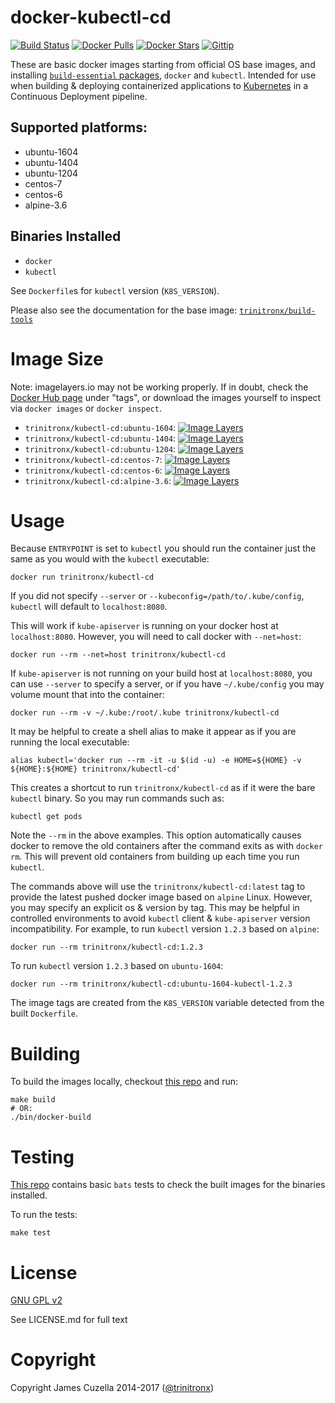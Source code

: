 docker-kubectl-cd
=================
[![Build Status](https://img.shields.io/travis/trinitronx/docker-kubectl-cd.svg)](https://travis-ci.org/trinitronx/docker-kubectl-cd)
[![Docker Pulls](https://img.shields.io/docker/pulls/trinitronx/kubectl-cd.svg)](https://hub.docker.com/r/trinitronx/kubectl-cd)
[![Docker Stars](https://img.shields.io/docker/stars/trinitronx/kubectl-cd.svg)](https://hub.docker.com/r/trinitronx/kubectl-cd)
[![Gittip](http://img.shields.io/gittip/trinitronx.svg)](https://www.gittip.com/trinitronx)


These are basic docker images starting from official OS base images, and installing [`build-essential` packages][build-tools], `docker` and `kubectl`. Intended for use when building & deploying containerized applications to [Kubernetes](https://kubernetes.io) in a Continuous Deployment pipeline.

Supported platforms:
--------------------

 - ubuntu-1604
 - ubuntu-1404
 - ubuntu-1204
 - centos-7
 - centos-6
 - alpine-3.6

Binaries Installed
------------------

 - `docker`
 - `kubectl`

See `Dockerfile`s for `kubectl` version (`K8S_VERSION`).

Please also see the documentation for the base image: [`trinitronx/build-tools`][build-tools]

Image Size
==========

Note: imagelayers.io may not be working properly. If in doubt, check the [Docker Hub page][2] under "tags", or download the images yourself to inspect via `docker images` or `docker inspect`.

 - `trinitronx/kubectl-cd:ubuntu-1604`: [![Image Layers](https://badge.imagelayers.io/trinitronx/kubectl-cd:ubuntu-1604-kubectl-1.6.3.svg)](https://imagelayers.io/?images=trinitronx/kubectl-cd:ubuntu-1604-kubectl-1.6.3 'Get your own badge on imagelayers.io')
 - `trinitronx/kubectl-cd:ubuntu-1404`: [![Image Layers](https://badge.imagelayers.io/trinitronx/kubectl-cd:ubuntu-1404-kubectl-1.6.3.svg)](https://imagelayers.io/?images=trinitronx/kubectl-cd:ubuntu-1404-kubectl-1.6.3 'Get your own badge on imagelayers.io')
 - `trinitronx/kubectl-cd:ubuntu-1204`: [![Image Layers](https://badge.imagelayers.io/trinitronx/kubectl-cd:ubuntu-1204-kubectl-1.6.3.svg)](https://imagelayers.io/?images=trinitronx/kubectl-cd:ubuntu-1204-kubectl-1.6.3 'Get your own badge on imagelayers.io')
 - `trinitronx/kubectl-cd:centos-7`: [![Image Layers](https://badge.imagelayers.io/trinitronx/kubectl-cd:centos-7-kubectl-1.6.3.svg)](https://imagelayers.io/?images=trinitronx/kubectl-cd:centos-7-kubectl-1.6.3 'Get your own badge on imagelayers.io')
 - `trinitronx/kubectl-cd:centos-6`: [![Image Layers](https://badge.imagelayers.io/trinitronx/kubectl-cd:centos-6-kubectl-1.6.3.svg)](https://imagelayers.io/?images=trinitronx/kubectl-cd:centos-6-kubectl-1.6.3 'Get your own badge on imagelayers.io')
 - `trinitronx/kubectl-cd:alpine-3.6`: [![Image Layers](https://badge.imagelayers.io/trinitronx/kubectl-cd:alpine-3.6-kubectl-1.6.3.svg)](https://imagelayers.io/?images=trinitronx/kubectl-cd:alpine-3.6-kubectl-1.6.3 'Get your own badge on imagelayers.io')

Usage
=====

Because `ENTRYPOINT` is set to `kubectl` you should run the container just the same as you would with the `kubectl` executable:

    docker run trinitronx/kubectl-cd

If you did not specify `--server` or `--kubeconfig=/path/to/.kube/config`, `kubectl` will default to `localhost:8080`.

This will work if `kube-apiserver` is running on your docker host at `localhost:8080`. However, you will need to call docker with `--net=host`:

    docker run --rm --net=host trinitronx/kubectl-cd

If `kube-apiserver` is not running on your build host at `localhost:8080`, you can use `--server` to specify a server, or if you have `~/.kube/config` you may volume mount that into the container:

    docker run --rm -v ~/.kube:/root/.kube trinitronx/kubectl-cd

It may be helpful to create a shell alias to make it appear as if you are running the local executable:

    alias kubectl='docker run --rm -it -u $(id -u) -e HOME=${HOME} -v ${HOME}:${HOME} trinitronx/kubectl-cd'

This creates a shortcut to run `trinitronx/kubectl-cd` as if it were the bare `kubectl` binary. So you may run commands such as:

    kubectl get pods

Note the `--rm` in the above examples.  This option automatically causes docker to remove the old containers after the command exits as with `docker rm`.  This will prevent old containers from building up each time you run `kubectl`.

The commands above will use the `trinitronx/kubectl-cd:latest` tag to provide the latest pushed docker image based on `alpine` Linux.  However, you may specify an explicit os  & version by tag.  This may be helpful in controlled environments to avoid `kubectl` client & `kube-apiserver` version incompatibility. For example, to run `kubectl` version `1.2.3` based on `alpine`:

    docker run --rm trinitronx/kubectl-cd:1.2.3

To run `kubectl` version `1.2.3` based on `ubuntu-1604`:

    docker run --rm trinitronx/kubectl-cd:ubuntu-1604-kubectl-1.2.3

The image tags are created from the `K8S_VERSION` variable detected from the built `Dockerfile`.


Building
========

To build the images locally, checkout [this repo][1] and run:

    make build
    # OR:
    ./bin/docker-build

Testing
=======

[This repo][1] contains basic `bats` tests to check the built images for the binaries installed.

To run the tests:

    make test

License
=======

[GNU GPL v2](http://choosealicense.com/licenses/gpl-2.0/)

See LICENSE.md for full text

Copyright
=========

Copyright James Cuzella 2014-2017 ([@trinitronx][trinitronx-keybase])

[1]: https://github.com/trinitronx/docker-kubectl-cd
[2]: https://hub.docker.com/r/trinitronx/kubectl-cd
[build-tools]: https://github.com/trinitronx/docker-build-tools
[trinitronx-keybase]: https://gist.github.com/trinitronx/aee110cbdf55e67185dc44272784e694

